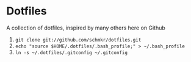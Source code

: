 Dotfiles
========

A collection of dotfiles, inspired by many others here on Github

1. `git clone git://github.com/schmkr/dotfiles.git`
2. `echo "source $HOME/.dotfiles/.bash_profile;" > ~/.bash_profile`
3. `ln -s ~/.dotfiles/.gitconfig ~/.gitconfig`

